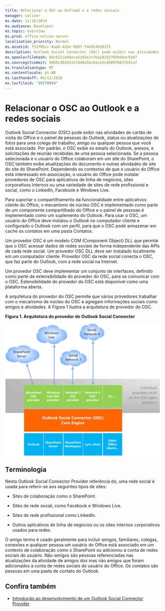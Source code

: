 ```yaml
---
title: Relacionar o OSC ao Outlook e a redes sociais
manager: soliver
ms.date: 11/16/2014
ms.audience: Developer
ms.topic: overview
ms.prod: office-online-server
localization_priority: Normal
ms.assetid: f33705cc-8add-42be-9d9f-f4e9245d83f5
description: Outlook Social Connector (OSC) pode exibir nas atividades de cartão de visita do Office e o painel de pessoas do Outlook, status ou atualizações de fotos para uma colega de trabalho, amigo ou qualquer pessoa que você está associado.
ms.openlocfilehash: 6dc6221b89eca5303e7cf6a201927659d4ac9107
ms.sourcegitcommit: 9d60cd82b5413446e5bc8ace2cd689f683fb41a7
ms.translationtype: MT
ms.contentlocale: pt-BR
ms.lasthandoff: 06/11/2018
ms.locfileid: "19770954"
---
```

# <a name="relating-the-osc-with-outlook-and-social-networks"></a>Relacionar o OSC ao Outlook e a redes sociais

Outlook Social Connector (OSC) pode exibir nas atividades de cartão de visita do Office e o painel de pessoas do Outlook, status ou atualizações de fotos para uma colega de trabalho, amigo ou qualquer pessoa que você está associado. Por padrão, o OSC exibe os emails do Outlook, anexos, e solicitações de reunião recebidas de uma pessoa selecionada. Se a pessoa selecionada e o usuário do Office colaboram em um site do SharePoint, o OSC também exibe atualizações do documento e outras atividades de site do site do SharePoint. Dependendo os contextos de que o usuário do Office está interessado em associação, o usuário do Office pode instalar provedores de OSC para aplicativos de linha de negócios, sites corporativos internos ou uma variedade de sites de rede profissional e social, como o LinkedIn, Facebook e Windows Live.
  
Para suportar o compartilhamento da funcionalidade entre aplicativos cliente do Office, o mecanismo de núcleo OSC é implementado como parte de um componente compartilhado do Office e o painel de pessoas é implementado como um suplemento do Outlook. Para usar o OSC, um usuário do Office deve instalou o Outlook no computador cliente e configurado o Outlook com um perfil, para que o OSC pode armazenar em cache os contatos em uma pasta Contatos. 
  
Um provedor OSC é um modelo COM (Component Object) DLL que permite que o OSC acessar dados de redes sociais de forma independente das APIs de cada rede social. Um provedor OSC DLL deve ser instalado localmente em um computador cliente. Provedor OSC da rede social conecta o OSC, que faz parte do Outlook, com a rede social na Internet.
  
Um provedor OSC deve implementar um conjunto de interfaces, definido como parte de extensibilidade do provedor do OSC, para se comunicar com o OSC. Estensibilidade do provedor do OSC está disponível como uma plataforma aberta.
  
A arquitetura do provedor do OSC permite que vários provedores trabalhar com o mecanismo de núcleo do OSC e agregam informações sociais como amigos e atividades. A Figura 1 ilustra a arquitetura de provedor do OSC.
  
**Figura 1. Arquitetura do provedor do Outlook Social Connector**

![Social networks, OSC providers, OSC, and Office](media/off15OSCRef_Architecture.gif)
  
## <a name="terminology"></a>Terminologia

Nesta Outlook Social Connector Provider referência do, uma rede social é usada para referir-se aos seguintes tipos de sites: 
  
- Sites de colaboração como o SharePoint.
    
- Sites de rede social, como Facebook e Windows Live.
    
- Sites de rede profissional como LinkedIn.
    
- Outros aplicativos de linha de negócios ou os sites internos corporativos usados para redes.
    
O amigo termo é usado geralmente para incluir amigos, familiares, colegas, conexões e qualquer pessoa um usuário do Office está associado em um contexto de colaboração como o SharePoint ou adicionou à conta de redes sociais do usuário. Não-amigos são pessoas referenciadas nas atualizações da atividade de amigos dos mas não amigos que foram adicionados à conta de redes sociais do usuário do Office. Os contatos são pessoas em uma pasta de contato do Outlook. 
  
## <a name="see-also"></a>Confira também

- [Introdução ao desenvolvimento de um Outlook Social Connector Provider](getting-started-with-developing-an-outlook-social-connector-provider.md)

